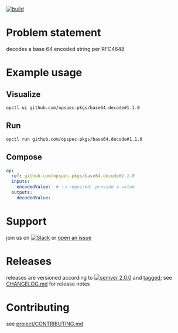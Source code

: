 [![build](https://github.com/opspec-pkgs/base64.decode/actions/workflows/build.yml/badge.svg)](https://github.com/opspec-pkgs/base64.decode/actions/workflows/build.yml)


# Problem statement

decodes a base 64 encoded string per RFC4648

# Example usage

## Visualize

```shell
opctl ui github.com/opspec-pkgs/base64.decode#1.1.0
```

## Run

```
opctl run github.com/opspec-pkgs/base64.decode#1.1.0
```

## Compose

```yaml
op:
  ref: github.com/opspec-pkgs/base64.decode#1.1.0
  inputs:
    encodedValue:  # 👈 required; provide a value
  outputs:
    decodedValue:
```

# Support

join us on
[![Slack](https://img.shields.io/badge/slack-opctl-E01563.svg)](https://join.slack.com/t/opctl/shared_invite/zt-51zodvjn-Ul_UXfkhqYLWZPQTvNPp5w)
or
[open an issue](https://github.com/opspec-pkgs/base64.decode/issues)

# Releases

releases are versioned according to
[![semver 2.0.0](https://img.shields.io/badge/semver-2.0.0-brightgreen.svg)](http://semver.org/spec/v2.0.0.html)
and [tagged](https://git-scm.com/book/en/v2/Git-Basics-Tagging); see
[CHANGELOG.md](CHANGELOG.md) for release notes

# Contributing

see
[project/CONTRIBUTING.md](https://github.com/opspec-pkgs/project/blob/main/CONTRIBUTING.md)
